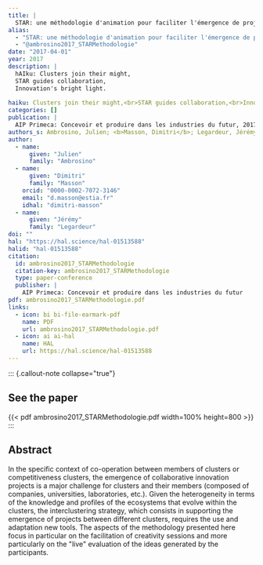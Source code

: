 ```yaml
---
title: |
  STAR: une méthodologie d'animation pour faciliter l'émergence de projets en interclustering Application au projet européen NEPTUNE sur la croissance bleue
alias:
  - "STAR: une méthodologie d'animation pour faciliter l'émergence de projets en interclustering Application au projet européen NEPTUNE sur la croissance bleue"
  - "@ambrosino2017_STARMethodologie"
date: "2017-04-01"
year: 2017
description: |
  hAIku: Clusters join their might,
  STAR guides collaboration,
  Innovation's bright light.
  
haiku: Clusters join their might,<br>STAR guides collaboration,<br>Innovation's bright light.<br>
categories: []
publication: |
  AIP Primeca: Concevoir et produire dans les industries du futur, 2017-04 
authors_s: Ambrosino, Julien; <b>Masson, Dimitri</b>; Legardeur, Jérémy
author: 
  - name: 
      given: "Julien"
      family: "Ambrosino" 
  - name: 
      given: "Dimitri"
      family: "Masson"
    orcid: "0000-0002-7072-3146" 
    email: "d.masson@estia.fr" 
    idhal: "dimitri-masson" 
  - name: 
      given: "Jérémy"
      family: "Legardeur" 
doi: ""
hal: "https://hal.science/hal-01513588"
halid: "hal-01513588"
citation:
  id: ambrosino2017_STARMethodologie
  citation-key: ambrosino2017_STARMethodologie
  type: paper-conference
  publisher: |
    AIP Primeca: Concevoir et produire dans les industries du futur
pdf: ambrosino2017_STARMethodologie.pdf
links:
  - icon: bi bi-file-earmark-pdf
    name: PDF
    url: ambrosino2017_STARMethodologie.pdf
  - icon: ai ai-hal
    name: HAL
    url: https://hal.science/hal-01513588
---
```



::: {.callout-note collapse="true"}

## See the paper

{{< pdf ambrosino2017_STARMethodologie.pdf width=100% height=800 >}} 
:::


## Abstract

In the specific context of co-operation between members of clusters or competitiveness clusters, the emergence of collaborative innovation projects is a major challenge for clusters and their members (composed of companies, universities, laboratories, etc.). Given the heterogeneity in terms of the knowledge and profiles of the ecosystems that evolve within the clusters, the interclustering strategy, which consists in supporting the emergence of projects between different clusters, requires the use and adaptation new tools. The aspects of the methodology presented here focus in particular on the facilitation of creativity sessions and more particularly on the "live" evaluation of the ideas generated by the participants.
